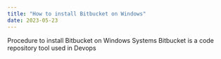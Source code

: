 ```yaml
---
title: "How to install Bitbucket on Windows"
date: 2023-05-23
---
```


Procedure to install Bitbucket on Windows Systems
Bitbucket is a code repository tool used in Devops 
